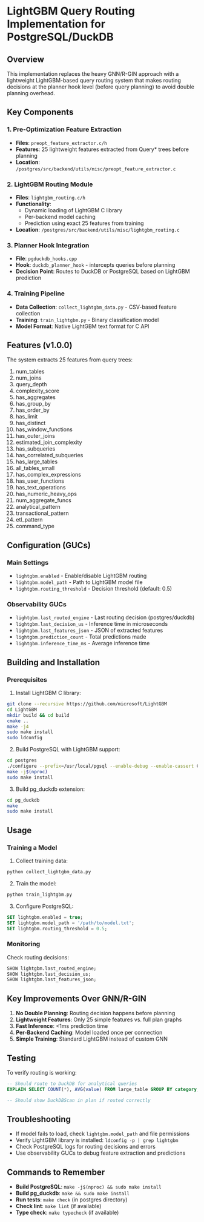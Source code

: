 # LightGBM Query Routing Implementation for PostgreSQL/DuckDB

## Overview
This implementation replaces the heavy GNN/R-GIN approach with a lightweight LightGBM-based query routing system that makes routing decisions at the planner hook level (before query planning) to avoid double planning overhead.

## Key Components

### 1. Pre-Optimization Feature Extraction
- **Files**: `preopt_feature_extractor.c/h`
- **Features**: 25 lightweight features extracted from Query* trees before planning
- **Location**: `/postgres/src/backend/utils/misc/preopt_feature_extractor.c`

### 2. LightGBM Routing Module
- **Files**: `lightgbm_routing.c/h`
- **Functionality**: 
  - Dynamic loading of LightGBM C library
  - Per-backend model caching
  - Prediction using exact 25 features from training
- **Location**: `/postgres/src/backend/utils/misc/lightgbm_routing.c`

### 3. Planner Hook Integration
- **File**: `pgduckdb_hooks.cpp`
- **Hook**: `duckdb_planner_hook` - intercepts queries before planning
- **Decision Point**: Routes to DuckDB or PostgreSQL based on LightGBM prediction

### 4. Training Pipeline
- **Data Collection**: `collect_lightgbm_data.py` - CSV-based feature collection
- **Training**: `train_lightgbm.py` - Binary classification model
- **Model Format**: Native LightGBM text format for C API

## Features (v1.0.0)
The system extracts 25 features from query trees:
1. num_tables
2. num_joins
3. query_depth
4. complexity_score
5. has_aggregates
6. has_group_by
7. has_order_by
8. has_limit
9. has_distinct
10. has_window_functions
11. has_outer_joins
12. estimated_join_complexity
13. has_subqueries
14. has_correlated_subqueries
15. has_large_tables
16. all_tables_small
17. has_complex_expressions
18. has_user_functions
19. has_text_operations
20. has_numeric_heavy_ops
21. num_aggregate_funcs
22. analytical_pattern
23. transactional_pattern
24. etl_pattern
25. command_type

## Configuration (GUCs)

### Main Settings
- `lightgbm.enabled` - Enable/disable LightGBM routing
- `lightgbm.model_path` - Path to LightGBM model file
- `lightgbm.routing_threshold` - Decision threshold (default: 0.5)

### Observability GUCs
- `lightgbm.last_routed_engine` - Last routing decision (postgres/duckdb)
- `lightgbm.last_decision_us` - Inference time in microseconds
- `lightgbm.last_features_json` - JSON of extracted features
- `lightgbm.prediction_count` - Total predictions made
- `lightgbm.inference_time_ms` - Average inference time

## Building and Installation

### Prerequisites
1. Install LightGBM C library:
```bash
git clone --recursive https://github.com/microsoft/LightGBM
cd LightGBM
mkdir build && cd build
cmake ..
make -j4
sudo make install
sudo ldconfig
```

2. Build PostgreSQL with LightGBM support:
```bash
cd postgres
./configure --prefix=/usr/local/pgsql --enable-debug --enable-cassert CFLAGS="-ggdb -O0"
make -j$(nproc)
sudo make install
```

3. Build pg_duckdb extension:
```bash
cd pg_duckdb
make
sudo make install
```

## Usage

### Training a Model
1. Collect training data:
```bash
python collect_lightgbm_data.py
```

2. Train the model:
```bash
python train_lightgbm.py
```

3. Configure PostgreSQL:
```sql
SET lightgbm.enabled = true;
SET lightgbm.model_path = '/path/to/model.txt';
SET lightgbm.routing_threshold = 0.5;
```

### Monitoring
Check routing decisions:
```sql
SHOW lightgbm.last_routed_engine;
SHOW lightgbm.last_decision_us;
SHOW lightgbm.last_features_json;
```

## Key Improvements Over GNN/R-GIN
1. **No Double Planning**: Routing decision happens before planning
2. **Lightweight Features**: Only 25 simple features vs. full plan graphs
3. **Fast Inference**: <1ms prediction time
4. **Per-Backend Caching**: Model loaded once per connection
5. **Simple Training**: Standard LightGBM instead of custom GNN

## Testing
To verify routing is working:
```sql
-- Should route to DuckDB for analytical queries
EXPLAIN SELECT COUNT(*), AVG(value) FROM large_table GROUP BY category;

-- Should show DuckDBScan in plan if routed correctly
```

## Troubleshooting
- If model fails to load, check `lightgbm.model_path` and file permissions
- Verify LightGBM library is installed: `ldconfig -p | grep lightgbm`
- Check PostgreSQL logs for routing decisions and errors
- Use observability GUCs to debug feature extraction and predictions

## Commands to Remember
- **Build PostgreSQL**: `make -j$(nproc) && sudo make install`
- **Build pg_duckdb**: `make && sudo make install`
- **Run tests**: `make check` (in postgres directory)
- **Check lint**: `make lint` (if available)
- **Type check**: `make typecheck` (if available)